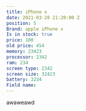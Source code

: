 ```yaml
---
title: iPhone x
date: 2021-03-28 21:20:00 Z
position: 5
Brand: apple iPhone x
Is in stock: true
price: 100
old price: 454
memory: 23423
processor: 2342
ram: 234
screen type: 2342
screen size: 32423
battery: 3234
Field name: 
---
```


awaweawd